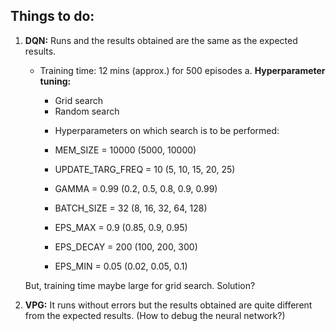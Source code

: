 ## Things to do: 
1. **DQN:** Runs and the results obtained are the same as the expected results. 
    - Training time: 12 mins (approx.) for 500 episodes
    a. **Hyperparameter tuning:**
        - Grid search 
        - Random search

      * Hyperparameters on which search is to be performed: 
      * MEM_SIZE = 10000        (5000, 10000)
      * UPDATE_TARG_FREQ = 10   (5, 10, 15, 20, 25)
      * GAMMA = 0.99            (0.2, 0.5, 0.8, 0.9, 0.99)
      * BATCH_SIZE = 32         (8, 16, 32, 64, 128)

      * EPS_MAX = 0.9           (0.85, 0.9, 0.95)
      * EPS_DECAY = 200         (100, 200, 300)
      * EPS_MIN = 0.05          (0.02, 0.05, 0.1)

    But, training time maybe large for grid search. Solution?
  
2. **VPG:** It runs without errors but the results obtained are quite different 
   from the expected results. 
   (How to debug the neural network?)

